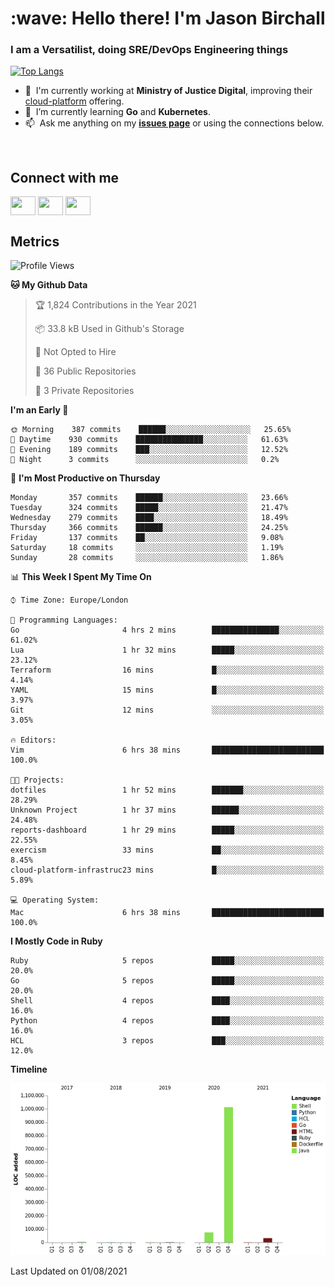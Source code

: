 <h1 align="left" id="jason-title">:wave: Hello there! I'm Jason Birchall</h1>
<h3 align="left">I am a Versatilist, doing SRE/DevOps Engineering things</h3>

[![Top Langs](https://github-readme-stats.vercel.app/api?username=jasonBirchall&show_icons=true&count_private=true&include_all_commits=true&theme=gruvbox)](https://github.com/anuraghazra/github-readme-stats)

- :office: &nbsp;I'm currently working at **Ministry of Justice Digital**, improving their [cloud-platform](https://github.com/ministryofjustice/cloud-platform) offering.
- :seedling: &nbsp;I’m currently learning **Go** and **Kubernetes**.
- :mailbox: &nbsp;Ask me anything on my **[issues page]** or using the connections below.


<br>

<h2>Connect with me</h2>
<p>
<a href="https://twitter.com/jsonBirchall" target="blank"><img align="center" src="https://cdn.jsdelivr.net/npm/simple-icons@3.0.1/icons/twitter.svg" alt="" height="30" width="40" /></a>
<a href="https://keybase.io/json0" target="blank"><img align="center" src="https://cdn.jsdelivr.net/npm/simple-icons@3.0.1/icons/keybase.svg" alt="" height="30" width="40" /></a>
<a href="https://www.reddit.com/user/kakorate" target="blank"><img align="center" src="https://cdn.jsdelivr.net/npm/simple-icons@3.0.1/icons/reddit.svg" alt="" height="30" width="40" /></a>
</p>

<h2>Metrics</h2>

<!--START_SECTION:waka-->
![Profile Views](http://img.shields.io/badge/Profile%20Views-0-blue)

**🐱 My Github Data** 

> 🏆 1,824 Contributions in the Year 2021
 > 
> 📦 33.8 kB Used in Github's Storage 
 > 
> 🚫 Not Opted to Hire
 > 
> 📜 36 Public Repositories 
 > 
> 🔑 3 Private Repositories  
 > 
**I'm an Early 🐤** 

```text
🌞 Morning    387 commits    ██████░░░░░░░░░░░░░░░░░░░   25.65% 
🌆 Daytime    930 commits    ███████████████░░░░░░░░░░   61.63% 
🌃 Evening    189 commits    ███░░░░░░░░░░░░░░░░░░░░░░   12.52% 
🌙 Night      3 commits      ░░░░░░░░░░░░░░░░░░░░░░░░░   0.2%

```
📅 **I'm Most Productive on Thursday** 

```text
Monday       357 commits    ██████░░░░░░░░░░░░░░░░░░░   23.66% 
Tuesday      324 commits    █████░░░░░░░░░░░░░░░░░░░░   21.47% 
Wednesday    279 commits    ████░░░░░░░░░░░░░░░░░░░░░   18.49% 
Thursday     366 commits    ██████░░░░░░░░░░░░░░░░░░░   24.25% 
Friday       137 commits    ██░░░░░░░░░░░░░░░░░░░░░░░   9.08% 
Saturday     18 commits     ░░░░░░░░░░░░░░░░░░░░░░░░░   1.19% 
Sunday       28 commits     ░░░░░░░░░░░░░░░░░░░░░░░░░   1.86%

```


📊 **This Week I Spent My Time On** 

```text
⌚︎ Time Zone: Europe/London

💬 Programming Languages: 
Go                       4 hrs 2 mins        ███████████████░░░░░░░░░░   61.02% 
Lua                      1 hr 32 mins        █████░░░░░░░░░░░░░░░░░░░░   23.12% 
Terraform                16 mins             █░░░░░░░░░░░░░░░░░░░░░░░░   4.14% 
YAML                     15 mins             █░░░░░░░░░░░░░░░░░░░░░░░░   3.97% 
Git                      12 mins             ░░░░░░░░░░░░░░░░░░░░░░░░░   3.05%

🔥 Editors: 
Vim                      6 hrs 38 mins       █████████████████████████   100.0%

🐱‍💻 Projects: 
dotfiles                 1 hr 52 mins        ███████░░░░░░░░░░░░░░░░░░   28.29% 
Unknown Project          1 hr 37 mins        ██████░░░░░░░░░░░░░░░░░░░   24.48% 
reports-dashboard        1 hr 29 mins        █████░░░░░░░░░░░░░░░░░░░░   22.55% 
exercism                 33 mins             ██░░░░░░░░░░░░░░░░░░░░░░░   8.45% 
cloud-platform-infrastruc23 mins             █░░░░░░░░░░░░░░░░░░░░░░░░   5.89%

💻 Operating System: 
Mac                      6 hrs 38 mins       █████████████████████████   100.0%

```

**I Mostly Code in Ruby** 

```text
Ruby                     5 repos             █████░░░░░░░░░░░░░░░░░░░░   20.0% 
Go                       5 repos             █████░░░░░░░░░░░░░░░░░░░░   20.0% 
Shell                    4 repos             ████░░░░░░░░░░░░░░░░░░░░░   16.0% 
Python                   4 repos             ████░░░░░░░░░░░░░░░░░░░░░   16.0% 
HCL                      3 repos             ███░░░░░░░░░░░░░░░░░░░░░░   12.0%

```


**Timeline**

![Chart not found](https://raw.githubusercontent.com/jasonBirchall/jasonBirchall/main/charts/bar_graph.png) 


 Last Updated on 01/08/2021
<!--END_SECTION:waka-->

<!-- links -->

[issues page]: https://github.com/jasonBirchall/jasonBirchall/issues "jasonBirchall/issues"

